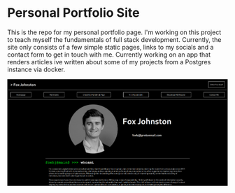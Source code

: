 # Personal Portfolio Site

This is the repo for my personal portfolio page. I'm working on this project to teach myself the fundamentals of full stack development. Currently, the site only consists of a few simple static pages, links to my socials and a contact form to get in touch with me. Currently working on an app that renders articles ive written about some of my projects from a Postgres instance via docker.

![Screenshot of Homepage](./homepage.png)